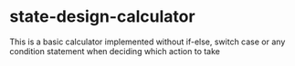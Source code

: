 # state-design-calculator
This is a basic calculator implemented without if-else, switch case or any condition statement when deciding which action to take

